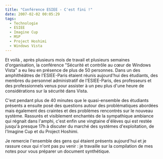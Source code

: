 ```yaml
---
title: "Conférence ESIEE - C'est fini !"
date: 2007-02-02 00:05:29
tags:
  - Technologie
  - ESIEE
  - Imagine Cup
  - MSP
  - Project Hoshimi
  - Windows Vista
---
```


Et voilà , après plusieurs mois de travail et plusieurs semaines d'organisation, la conférence "Sécurité et contrôle au cœur de Windows Vista" a eu lieu en présence de plus de 50 personnes. Dans un des amphithéâtres de l'ESIEE-Paris étaient réunis aujourd'hui des étudiants, des membres du personnel administratif de l'ESIEE-Paris, des professeurs et des professionnels venus pour assister à un peu plus d'une heure de considérations sur la sécurité dans Vista.

C'est pendant plus de 40 minutes que le quasi-ensemble des étudiants présents a ensuite posé des questions autour des problématiques abordées mais également des craintes et des problèmes rencontrés sur le nouveau système. Rassurés et visiblement enchantés de la sympathique ambiance qui régnait dans l'amphi, c'est enfin une vingtaine d'élèves qui est restée jusqu'à presque 17h à discuter du marché des systèmes d'exploitation, de l'Imagine Cup et du Project Hoshimi.

Je remercie l'ensemble des gens qui étaient présents aujourd'hui et je rassure ceux qui n'ont pas pu venir : je travaille sur la compilation de mes notes pour vous préparer un document synthétique.

